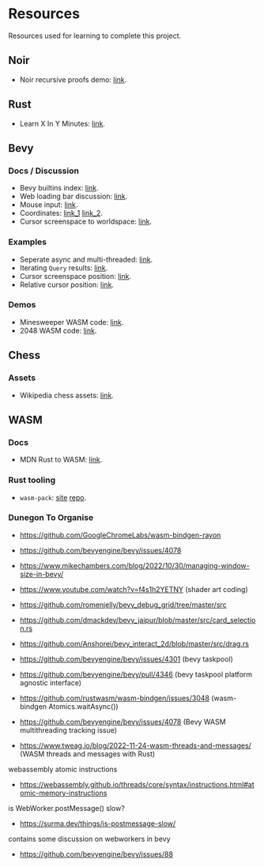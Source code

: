 # Resources

Resources used for learning to complete this project.

## Noir

- Noir recursive proofs demo: [link](https://github.com/Savio-Sou/recursion-demo/blob/main/src/main.nr).

## Rust

- Learn X In Y Minutes: [link](https://learnxinyminutes.com/docs/rust/).

## Bevy

### Docs / Discussion

- Bevy builtins index: [link](https://bevy-cheatbook.github.io/builtins.html).
- Web loading bar discussion: [link](https://github.com/bevyengine/bevy-website/issues/338).
- Mouse input: [link](https://bevy-cheatbook.github.io/input/mouse.html).
- Coordinates: [link_1](https://www.mikechambers.com/blog/2022/10/29/understanding-the-2d-coordinate-system-in-bevy/) [link_2](https://bevy-cheatbook.github.io/features/coords.html).
- Cursor screenspace to worldspace: [link](https://bevy-cheatbook.github.io/cookbook/cursor2world.html).

### Examples

- Seperate async and multi-threaded: [link](https://github.com/bevyengine/bevy/tree/latest/examples/async_tasks).
- Iterating `Query` results: [link](https://github.com/bevyengine/bevy/blob/main/examples/ecs/iter_combinations.rs).
- Cursor screenspace position: [link](https://github.com/bevyengine/bevy/issues/2158#issuecomment-1517803673).
- Relative cursor position: [link](https://bevyengine.org/examples/UI%20(User%20Interface)/relative-cursor-position/).

### Demos

- Minesweeper WASM code: [link](https://gitlab.com/qonfucius/minesweeper-tutorial).
- 2048 WASM code: [link](https://github.com/DarkLichCode/bevy_demo_2048).

## Chess

### Assets

- Wikipedia chess assets: [link](https://commons.wikimedia.org/wiki/Category:SVG_chess_pieces).

## WASM

### Docs

- MDN Rust to WASM: [link](https://developer.mozilla.org/en-US/docs/WebAssembly/Rust_to_Wasm).

### Rust tooling

- `wasm-pack`: [site](https://rustwasm.github.io/docs/wasm-pack/introduction.html) [repo](https://github.com/rustwasm/wasm-pack).




### Dunegon To Organise

- https://github.com/GoogleChromeLabs/wasm-bindgen-rayon
- https://github.com/bevyengine/bevy/issues/4078
- https://www.mikechambers.com/blog/2022/10/30/managing-window-size-in-bevy/
- https://www.youtube.com/watch?v=f4s1h2YETNY (shader art coding)
- https://github.com/romenjelly/bevy_debug_grid/tree/master/src
- https://github.com/dmackdev/bevy_jaipur/blob/master/src/card_selection.rs
- https://github.com/Anshorei/bevy_interact_2d/blob/master/src/drag.rs
- https://github.com/bevyengine/bevy/issues/4301 (bevy taskpool)
- https://github.com/bevyengine/bevy/pull/4346 (bevy taskpool platform agnostic interface)
- https://github.com/rustwasm/wasm-bindgen/issues/3048 (wasm-bindgen Atomics.waitAsync())

- https://github.com/bevyengine/bevy/issues/4078 (Bevy WASM multithreading tracking issue)
- https://www.tweag.io/blog/2022-11-24-wasm-threads-and-messages/ (WASM threads and messages with Rust)

webassembly atomic instructions
- https://webassembly.github.io/threads/core/syntax/instructions.html#atomic-memory-instructions

is WebWorker.postMessage() slow?
- https://surma.dev/things/is-postmessage-slow/

contains some discussion on webworkers in bevy
- https://github.com/bevyengine/bevy/issues/88
